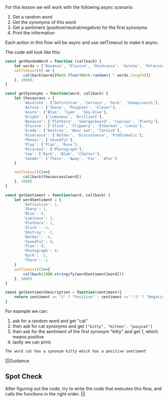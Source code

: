 For this lesson we will work with the following async scenario:

1. Get a random word
1. Get the synonyms of this word
1. Get a sentiment (positive/neutral/negative) for the first synonyms
1. Print the information

Each action in this flow will be async and use setTimeout to make it async.

The code will look like this:

```js
const getRandomWord = function (callback) {
    let words = ['Bonanza', 'Elusive', 'Hindrance', 'Astute', 'Polaroid', 'Phonic', 'Yonder']
    setTimeout(() => {
        callback(words[Math.floor(Math.random() * words.length)])
    }, 1000);
}

const getSynonyms = function(word, callback) {
    let thesauraus = {
        'Absolute': ['Definitive', 'Certain', 'Sure', 'Unequivocal'],
        'Astute': ['Sharp', 'Poignant', 'Clever'],
        'Azure': ['Blue', 'Cyan', 'Sky-blue'],
        'Bright': ['Luminous', 'Brilliant'],
        'Bonanza': ['Plethora', 'Smorgasboard', 'Copious', 'Plenty'],
        'Elusive': ['Slick', 'Slippery', 'Ethereal', 'Loose'],
        'Erode': ['Destroy', 'Wear out', 'Tarnish'],
        'Hindrance': ['Bother', 'Disturbance', 'Problematic'],
        'Phonic': ['Soundful'],
        'Ploy': ['Plan', 'Ruse'],
        'Polaroid': ['Photograph'],
        'Yap': ['Bark', 'Blab', 'Chatter'],
        'Yonder': ['There', 'Away', 'Far', 'Afar']
    }

    setTimeout(()=>{
        callback(thesauraus[word])
    }, 1000)
}

const getSentiment = function(word, callback) {
    let wordSentiment = {
        'Definitive': 1,
        'Sharp': 1,
        'Blue': 0,
        'Luminous': 1,
        'Plethora': 1,
        'Slick': -1,
        'Destroy': -1,
        'Bother': -1,
        'Soundful': 0,
        'Plan': 0,
        'Photograph': 0,
        'Bark': -1,
        'There': -1
    }
    setTimeout(()=>{
        callback(JSON.stringify(wordSentiment[word]))
    }, 1000) 
}

const getSentimentDescription = function(sentiment){
    return sentiment == "1" ? "Positive" : sentiment == "-1" ? "Negative" : "Neutral"
}
```

For example we can:
1. ask for a random word and get "cat"
1. then ask for cat synonyms and get `["kitty", "kitten", "pusycat"]`
1. then ask for the sentiment of the first synonym "kitty" and get 1, which means positive
1. lastly we can print: 
```txt
The word cat has a synonym kitty which has a positive sentiment
```

|||Guidance
## Spot Check
After figuring out the code, try to write the code that executes this flow, and calls the functions in the right order.
|||
